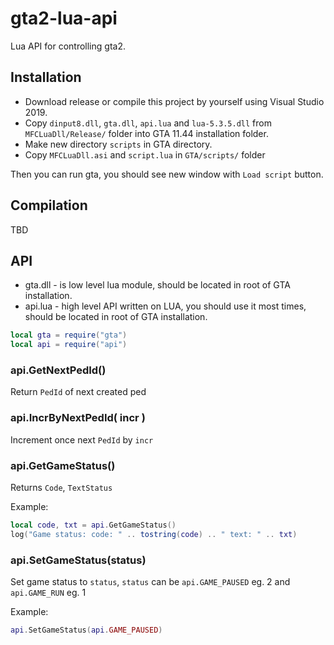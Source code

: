 # gta2-lua-api

Lua API for controlling gta2.

## Installation

* Download release or compile this project by yourself using Visual Studio 2019.
* Copy `dinput8.dll`, `gta.dll`, `api.lua` and `lua-5.3.5.dll` from `MFCLuaDll/Release/` folder into GTA 11.44 installation folder.
* Make new directory `scripts` in GTA directory.
* Copy `MFCLuaDll.asi` and `script.lua` in `GTA/scripts/` folder

Then you can run gta, you should see new window with `Load script` button.

## Compilation

TBD

## API

* gta.dll - is low level lua module, should be located in root of GTA installation.
* api.lua - high level API written on LUA, you should use it most times, should be located in root of GTA installation.

```lua
local gta = require("gta")
local api = require("api")
```

### api.GetNextPedId()

Return `PedId` of next created ped

### api.IncrByNextPedId( incr )

Increment once next `PedId` by `incr`

### api.GetGameStatus()

Returns `Code`, `TextStatus`

Example:

```lua
local code, txt = api.GetGameStatus()
log("Game status: code: " .. tostring(code) .. " text: " .. txt)
```` 

### api.SetGameStatus(status)

Set game status to `status`, `status` can be `api.GAME_PAUSED` eg. 2 and `api.GAME_RUN` eg. 1

Example:

```lua
api.SetGameStatus(api.GAME_PAUSED)
```` 